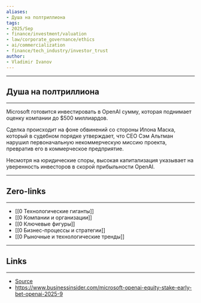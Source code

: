 ```yaml
---
aliases: 
- Душа на полтриллиона
tags:
- 2025/Sep
- finance/investment/valuation
- law/corporate_governance/ethics
- ai/commercialization
- finance/tech_industry/investor_trust
author:
- Vladimir Ivanov
---
```

-----
##  Душа на полтриллиона
-----
Microsoft готовится инвестировать в OpenAI сумму, которая поднимает оценку компании до $500 миллиардов. 

Сделка происходит на фоне обвинений со стороны Илона Маска, который в судебном порядке утверждает, что CEO Сэм Альтман нарушил первоначальную некоммерческую миссию проекта, превратив его в коммерческое предприятие. 

Несмотря на юридические споры, высокая капитализация указывает на уверенность инвесторов в скорой прибыльности OpenAI.

---
## Zero-links
---
- [[0 Технологические гиганты]]
- [[0 Компании и организации]]
- [[0 Ключевые фигуры]]
- [[0 Бизнес-процессы и стратегии]]
- [[0 Рыночные и технологические тренды]]

---
## Links
---
- [Source](https://t.me/turboproject/2122)
- https://www.businessinsider.com/microsoft-openai-equity-stake-early-bet-openai-2025-9